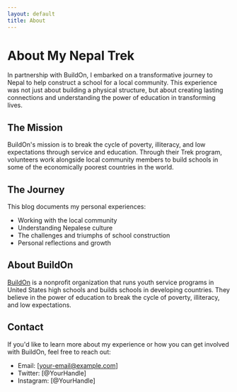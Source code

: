 ```yaml
---
layout: default
title: About
---
```


# About My Nepal Trek

In partnership with BuildOn, I embarked on a transformative journey to Nepal to help construct a school for a local community. This experience was not just about building a physical structure, but about creating lasting connections and understanding the power of education in transforming lives.

## The Mission

BuildOn's mission is to break the cycle of poverty, illiteracy, and low expectations through service and education. Through their Trek program, volunteers work alongside local community members to build schools in some of the economically poorest countries in the world.

## The Journey

This blog documents my personal experiences:
- Working with the local community
- Understanding Nepalese culture
- The challenges and triumphs of school construction
- Personal reflections and growth

## About BuildOn

[BuildOn](https://www.buildon.org/) is a nonprofit organization that runs youth service programs in United States high schools and builds schools in developing countries. They believe in the power of education to break the cycle of poverty, illiteracy, and low expectations.

## Contact

If you'd like to learn more about my experience or how you can get involved with BuildOn, feel free to reach out:
- Email: [your-email@example.com]
- Twitter: [@YourHandle]
- Instagram: [@YourHandle]
